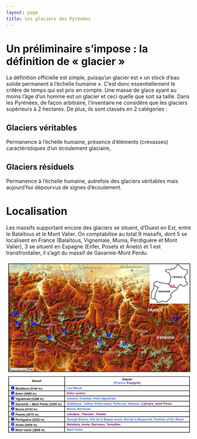 ```yaml
---
layout: page
title: Les glaciers des Pyrénées
---
```


# Un préliminaire s’impose : la définition de « glacier »

La définition officielle est simple, puisqu’un glacier est « un stock d’eau solide permanent à l’échelle humaine ». C’est donc essentiellement le critère de temps qui est pris en compte. Une masse de glace ayant au moins l’âge d’un homme est un glacier et ceci quelle que soit sa taille. Dans les Pyrénées, de façon arbitraire, l’inventaire ne considère que les glaciers supérieurs à 2 hectares. De plus, ils sont classés en 2 catégories :

## Glaciers véritables

Permanence à l’échelle humaine, présence d’éléments (crevasses) caractéristiques d’un écoulement glaciaire,

## Glaciers résiduels

Permanence à l’échelle humaine, autrefois des glaciers véritables mais aujourd’hui dépourvus de signes d’écoulement.

# Localisation

Les massifs supportant encore des glaciers se situent, d’Ouest en Est, entre le Balaïtous et le Mont Valier. On comptabilise au total 9 massifs, dont 5 se localisent en France (Balaïtous, Vignemale, Munia, Perdiguère et Mont Valier), 3 se situent en Espagne (Enfer, Posets et Aneto) et 1 est transfrontalier, il s’agit du massif de Gavarnie-Mont Perdu.

![Carte de localisation des glaciers des Pyrénées](../images/carte-3.jpg "Carte de localisation des glaciers des Pyrénées")
